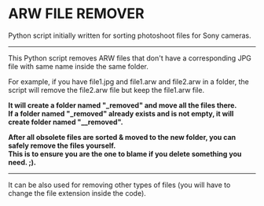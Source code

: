 # ARW FILE REMOVER
Python script initially written for sorting photoshoot files for Sony cameras.
<hr>

This Python script removes ARW files that don't have a corresponding JPG file with same name inside the same folder.

For example, if you have file1.jpg and file1.arw and file2.arw in a folder, the script will remove the file2.arw file but keep the file1.arw file.

**It will create a folder named "_removed" and move all the files there.**\
**If a folder named "_removed" already exists and is not empty, it will create folder named "__removed".**

**After all obsolete files are sorted & moved to the new folder, you can safely remove the files yourself.**\
**This is to ensure you are the one to blame if you delete something you need. ;).**

<hr>
It can be also used for removing other types of files (you will have to change the file extension inside the code).
